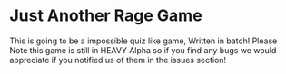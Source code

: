 # Just Another Rage Game
This is going to be a impossible quiz like game, Written in batch!
Please Note this game is still in HEAVY Alpha so if you find any bugs we would appreciate if you notified us of them in the issues section!
